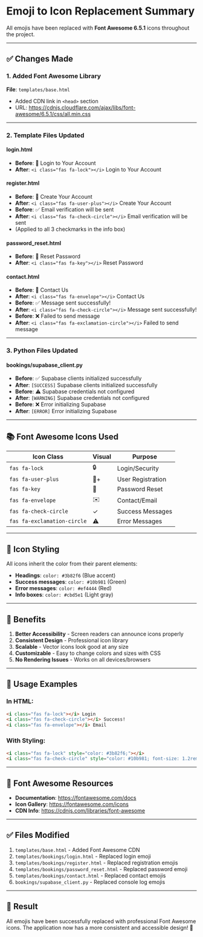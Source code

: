 # Emoji to Icon Replacement Summary

All emojis have been replaced with **Font Awesome 6.5.1** icons throughout the project.

---

## ✅ Changes Made

### 1. **Added Font Awesome Library**
**File**: `templates/base.html`
- Added CDN link in `<head>` section
- URL: https://cdnjs.cloudflare.com/ajax/libs/font-awesome/6.5.1/css/all.min.css

---

### 2. **Template Files Updated**

#### **login.html**
- **Before**: 🔐 Login to Your Account
- **After**: `<i class="fas fa-lock"></i>` Login to Your Account

#### **register.html**
- **Before**: 🚀 Create Your Account
- **After**: `<i class="fas fa-user-plus"></i>` Create Your Account
- **Before**: ✅ Email verification will be sent
- **After**: `<i class="fas fa-check-circle"></i>` Email verification will be sent
- (Applied to all 3 checkmarks in the info box)

#### **password_reset.html**
- **Before**: 🔑 Reset Password
- **After**: `<i class="fas fa-key"></i>` Reset Password

#### **contact.html**
- **Before**: 📧 Contact Us
- **After**: `<i class="fas fa-envelope"></i>` Contact Us
- **Before**: ✅ Message sent successfully!
- **After**: `<i class="fas fa-check-circle"></i>` Message sent successfully!
- **Before**: ❌ Failed to send message
- **After**: `<i class="fas fa-exclamation-circle"></i>` Failed to send message

---

### 3. **Python Files Updated**

#### **bookings/supabase_client.py**
- **Before**: ✅ Supabase clients initialized successfully
- **After**: `[SUCCESS]` Supabase clients initialized successfully
- **Before**: ⚠️ Supabase credentials not configured
- **After**: `[WARNING]` Supabase credentials not configured
- **Before**: ❌ Error initializing Supabase
- **After**: `[ERROR]` Error initializing Supabase

---

## 📚 Font Awesome Icons Used

| Icon Class | Visual | Purpose |
|------------|--------|---------|
| `fas fa-lock` | 🔒 | Login/Security |
| `fas fa-user-plus` | 👤+ | User Registration |
| `fas fa-key` | 🔑 | Password Reset |
| `fas fa-envelope` | ✉️ | Contact/Email |
| `fas fa-check-circle` | ✓ | Success Messages |
| `fas fa-exclamation-circle` | ⚠ | Error Messages |

---

## 🎨 Icon Styling

All icons inherit the color from their parent elements:
- **Headings**: `color: #3b82f6` (Blue accent)
- **Success messages**: `color: #10b981` (Green)
- **Error messages**: `color: #ef4444` (Red)
- **Info boxes**: `color: #cbd5e1` (Light gray)

---

## 🚀 Benefits

1. **Better Accessibility** - Screen readers can announce icons properly
2. **Consistent Design** - Professional icon library
3. **Scalable** - Vector icons look good at any size
4. **Customizable** - Easy to change colors and sizes with CSS
5. **No Rendering Issues** - Works on all devices/browsers

---

## 📝 Usage Examples

### In HTML:
```html
<i class="fas fa-lock"></i> Login
<i class="fas fa-check-circle"></i> Success!
<i class="fas fa-envelope"></i> Email
```

### With Styling:
```html
<i class="fas fa-lock" style="color: #3b82f6;"></i>
<i class="fas fa-check-circle" style="color: #10b981; font-size: 1.2rem;"></i>
```

---

## 🔗 Font Awesome Resources

- **Documentation**: https://fontawesome.com/docs
- **Icon Gallery**: https://fontawesome.com/icons
- **CDN Info**: https://cdnjs.com/libraries/font-awesome

---

## ✅ Files Modified

1. `templates/base.html` - Added Font Awesome CDN
2. `templates/bookings/login.html` - Replaced login emoji
3. `templates/bookings/register.html` - Replaced registration emojis
4. `templates/bookings/password_reset.html` - Replaced password emoji
5. `templates/bookings/contact.html` - Replaced contact emojis
6. `bookings/supabase_client.py` - Replaced console log emojis

---

## 🎉 Result

All emojis have been successfully replaced with professional Font Awesome icons. The application now has a more consistent and accessible design! 🚀
